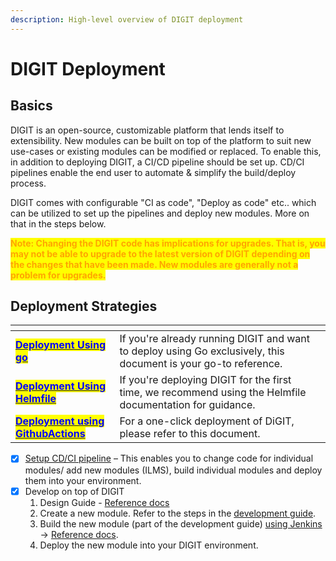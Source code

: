```yaml
---
description: High-level overview of DIGIT deployment
---
```


# DIGIT Deployment

## Basics

DIGIT is an open-source, customizable platform that lends itself to extensibility. New modules can be built on top of the platform to suit new use-cases or existing modules can be modified or replaced. To enable this, in addition to deploying DIGIT, a CI/CD pipeline should be set up. CD/CI pipelines enable the end user to automate & simplify the build/deploy process.

DIGIT comes with configurable "CI as code", "Deploy as code" etc.. which can be utilized to set up the pipelines and deploy new modules. More on that in the steps below.&#x20;

<mark style="color:orange;">**Note: Changing the DIGIT code has implications for upgrades. That is, you may not be able to upgrade to the latest version of DIGIT depending on the changes that have been made. New modules are generally not a problem for upgrades.**</mark>&#x20;

## Deployment Strategies

<table data-view="cards"><thead><tr><th></th><th></th><th></th></tr></thead><tbody><tr><td><a href="https://app.gitbook.com/o/-MEQmzNGXk5ajuZujG7E/s/egsIWleSdyH9rMLJ8ShI/~/changes/110/guides/installation-guide/digit-deployment/deployment-using-go"><mark style="color:blue;"><strong>Deployment Using go</strong></mark></a></td><td>If you're already running DIGIT and want to deploy using Go exclusively, this document is your go-to reference.</td><td></td></tr><tr><td><a href="https://app.gitbook.com/o/-MEQmzNGXk5ajuZujG7E/s/egsIWleSdyH9rMLJ8ShI/~/changes/110/guides/installation-guide/digit-deployment/deployment-using-helmfile"><mark style="color:blue;"><strong>Deployment Using Helmfile</strong></mark></a></td><td>If you're deploying DIGIT for the first time, we recommend using the Helmfile documentation for guidance.</td><td></td></tr><tr><td><a href="https://app.gitbook.com/o/-MEQmzNGXk5ajuZujG7E/s/egsIWleSdyH9rMLJ8ShI/~/changes/110/guides/installation-guide/digit-deployment/deployment-using-githubactions"><mark style="color:blue;"><strong>Deployment using GithubActions</strong></mark></a></td><td>For a one-click deployment of DiGIT, please refer to this document.</td><td></td></tr></tbody></table>

* [x] [Setup CD/CI pipeline](../setup-guide/ci-cd-set-up/) – This enables you to change code for individual modules/ add new modules (ILMS), build individual modules and deploy them into your environment.&#x20;
* [x] Develop on top of DIGIT&#x20;
  1. Design Guide - [Reference docs](../../design-guide/)
  2. Create a new module. Refer to the steps in the [development guide](../../developer-guide/backend-developer-guide/).
  3. Build the new module (part of the development guide) [using Jenkins](../setup-guide/ci-cd-set-up/ci-cd-build-job-pipeline-setup.md) → [Reference docs](../setup-guide/ci-cd-set-up/ci-cd-build-job-pipeline-setup.md).
  4. Deploy the new module into your DIGIT environment.

